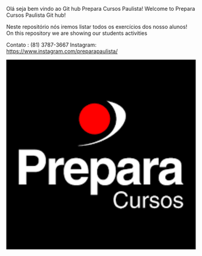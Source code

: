 Olá seja bem vindo ao Git hub Prepara Cursos Paulista!
Welcome to Prepara Cursos Paulista Git hub!

Neste repositório nós iremos listar todos os exercícios dos nosso alunos!
On this repository we are showing our students activities

Contato : (81) 3787-3667
Instagram: https://www.instagram.com/preparapaulista/

<img text-align="midle" width="800" hight="400" src="prepara cursos img.png" />
